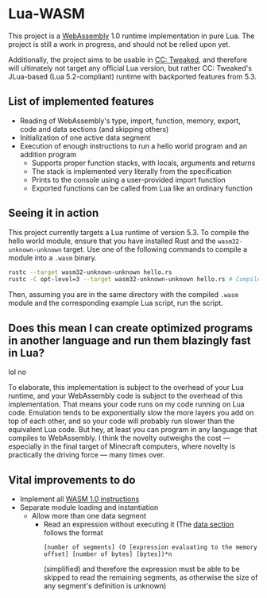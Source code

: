 # Lua-WASM

This project is a [WebAssembly](https://webassembly.org) 1.0 runtime
implementation in pure Lua. The project is still a work in progress, and should
not be relied upon yet.

Additionally, the project aims to be usable in [CC:
Tweaked](https://tweaked.cc/), and therefore will ultimately not target any
official Lua version, but rather CC: Tweaked's JLua-based (Lua 5.2-compliant)
runtime with backported features from 5.3.

## List of implemented features

* Reading of WebAssembly's type, import, function, memory, export, code and data
  sections (and skipping others)
* Initialization of one active data segment
* Execution of enough instructions to run a hello world program and an addition
  program
  * Supports proper function stacks, with locals, arguments and returns
  * The stack is implemented very literally from the specification
  * Prints to the console using a user-provided import function
  * Exported functions can be called from Lua like an ordinary function

## Seeing it in action

This project currently targets a Lua runtime of version 5.3. To compile the
hello world module, ensure that you have installed Rust and the
`wasm32-unknown-unknown` target. Use one of the following commands to compile a
module into a `.wasm` binary.

```sh
rustc --target wasm32-unknown-unknown hello.rs
rustc -C opt-level=3 --target wasm32-unknown-unknown hello.rs # Compile with optimizations
```

Then, assuming you are in the same directory with the compiled `.wasm` module
and the corresponding example Lua script, run the script.

## Does this mean I can create optimized programs in another language and run them blazingly fast in Lua?

lol no

To elaborate, this implementation is subject to the overhead of your Lua
runtime, and your WebAssembly code is subject to the overhead of this
implementation. That means your code runs on my code running on Lua code.
Emulation tends to be exponentially slow the more layers you add on top of each
other, and so your code will probably run slower than the equivalent Lua code.
But hey, at least you can program in any language that compiles to WebAssembly.
I think the novelty outweighs the cost — especially in the final target of
Minecraft computers, where novelty is practically the driving force — many times
over.

## Vital improvements to do

* Implement all [WASM 1.0
  instructions](https://webassembly.github.io/spec/core/binary/instructions.html)
* Separate module loading and instantiation
  * Allow more than one data segment
    * Read an expression without executing it (The [data
        section](https://webassembly.github.io/spec/core/binary/modules.html#data-section)
        follows the format
        ```
        [number of segments] (0 [expression evaluating to the memory offset] [number of bytes] [bytes])*n
        ```
        (simplified) and therefore the expression must be able to be skipped to read
        the remaining segments, as otherwise the size of any segment's definition is
        unknown)
